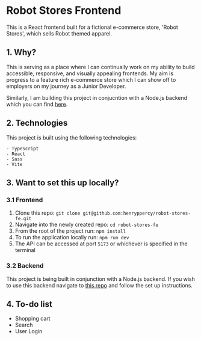 # Robot Stores Frontend
 
This is a React frontend built for a fictional e-commerce store, 'Robot Stores', which sells Robot themed apparel. 

## 1. Why?
This is serving as a place where I can continually work on my ability to build accessible, responsive, and visually appealing frontends. My aim is progress to a feature rich e-commerce store which I can show off to employers on my journey as a Junior Developer. 

Similarly, I am building this project in conjucntion with a Node.js backend which you can find [here](https://github.com/henryppercy/robot-stores-be).

## 2. Technologies 
This project is built using the following technologies:

    - TypeScript
    - React
    - Sass
    - Vite
    
## 3. Want to set this up locally?

### 3.1 Frontend

1. Clone this repo: `git clone git@github.com:henryppercy/robot-stores-fe.git`
2. Navigate into the newly created repo: `cd robot-stores-fe`
3. From the root of the project run: `npm install`
4. To run the application locally run: `npm run dev`
5. The API can be accessed at port `5173` or whichever is specified in the terminal

### 3.2 Backend

This project is being built in conjunction with a Node.js backend. If you wish to use this backend navigate to [this repo](https://github.com/henryppercy/robot-stores-be) and follow the set up instructions. 

## 4. To-do list

- Shopping cart
- Search
- User Login


